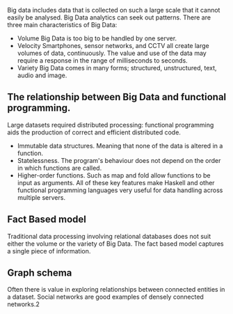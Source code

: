 Big data includes data that is collected on such a large scale that it cannot easily be analysed. Big Data analytics can seek out patterns. There are three main characteristics of Big Data:
- Volume
	Big Data is too big to be handled by one server.
- Velocity
	Smartphones, sensor networks, and CCTV all create large volumes of data, continuously. The value and use of the data may require a response in the range of milliseconds to seconds.
- Variety
	Big Data comes in many forms; structured, unstructured, text, audio and image.

## The relationship between Big Data and functional programming.
Large datasets required distributed processing: functional programming aids the production of correct and efficient distributed code. 
- Immutable data structures. Meaning that none of the data is altered in a function.
- Statelessness. The program's behaviour does not depend on the order in which functions are called.
- Higher-order functions. Such as map and fold allow functions to be input as arguments.
All of these key features make Haskell and other functional programming languages very useful for data handling across multiple servers.

## Fact Based model
Traditional data processing involving relational databases does not suit either the volume or the variety of Big Data. The fact based model captures a single piece of information. 

## Graph schema
Often there is value in exploring relationships between connected entities in a dataset.
Social networks are good examples of densely connected networks.2